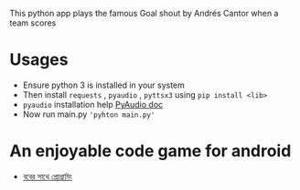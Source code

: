 This python app plays the famous Goal shout by Andrés Cantor when a team scores

# Usages
- Ensure python 3 is installed in your system
- Then install `requests` , `pyaudio` , `pyttsx3` using `pip install <lib>`
- `pyaudio` installation help [PyAudio doc](https://pypi.org/project/PyAudio/)
- Now run main.py `'pyhton main.py'`

# An enjoyable code game for android
- [ববের সাথে প্রোগ্রামিং](https://play.google.com/store/apps/details?id=dev.bob.codegame)